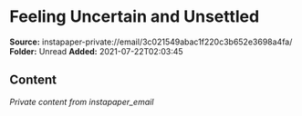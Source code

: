 # Feeling Uncertain and Unsettled

**Source:** instapaper-private://email/3c021549abac1f220c3b652e3698a4fa/
**Folder:** Unread
**Added:** 2021-07-22T02:03:45




## Content
*Private content from instapaper_email*
